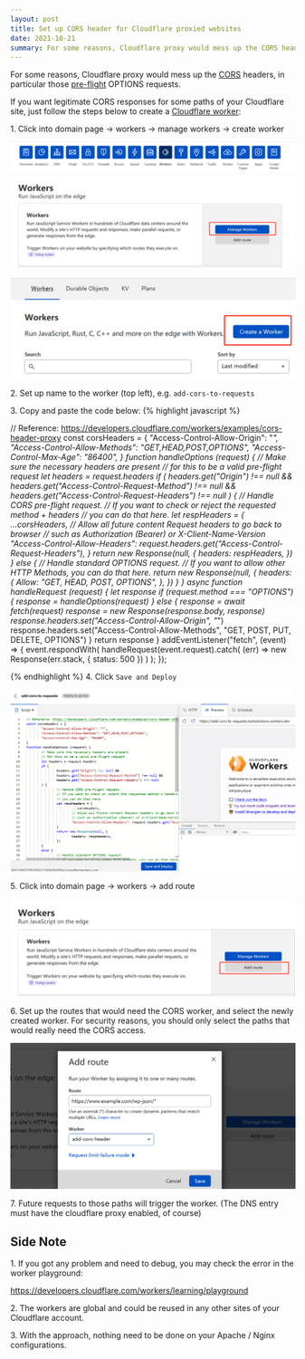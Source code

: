 ```yaml
---
layout: post
title: Set up CORS header for Cloudflare proxied websites
date: 2021-10-21
summary: For some reasons, Cloudflare proxy would mess up the CORS headers, and here is a quick work around.
---
```


For some reasons, Cloudflare proxy would mess up the [CORS](https://developer.mozilla.org/en-US/docs/Web/HTTP/CORS) headers, in particular those [pre-flight](https://developer.mozilla.org/en-US/docs/Glossary/Preflight_request) OPTIONS requests.

If you want legitimate CORS responses for some paths of your Cloudflare site, just follow the steps below to create a [Cloudflare worker](https://workers.cloudflare.com/):

1\. Click into domain page -> workers -> manage workers -> create worker

![](/images/cors-worker/manage_worker.png)

![](/images/cors-worker/create_worker.png)

2\. Set up name to the worker (top left), e.g. `add-cors-to-requests`

3\. Copy and paste the code below:
{% highlight javascript %}

// Reference: https://developers.cloudflare.com/workers/examples/cors-header-proxy
const corsHeaders = {
        "Access-Control-Allow-Origin": "*",
        "Access-Control-Allow-Methods": "GET,HEAD,POST,OPTIONS",
        "Access-Control-Max-Age": "86400",
}
function handleOptions (request) {
        // Make sure the necessary headers are present
        // for this to be a valid pre-flight request
        let headers = request.headers
        if (
                headers.get("Origin") !== null &&
                headers.get("Access-Control-Request-Method") !== null &&
                headers.get("Access-Control-Request-Headers") !== null
        ) {
                // Handle CORS pre-flight request.
                // If you want to check or reject the requested method + headers
                // you can do that here.
                let respHeaders = {
                        ...corsHeaders,
                        // Allow all future content Request headers to go back to browser
                        // such as Authorization (Bearer) or X-Client-Name-Version
                        "Access-Control-Allow-Headers": request.headers.get("Access-Control-Request-Headers"),
                }
                return new Response(null, {
                        headers: respHeaders,
                })
        }
        else {
                // Handle standard OPTIONS request.
                // If you want to allow other HTTP Methods, you can do that here.
                return new Response(null, {
                        headers: {
                                Allow: "GET, HEAD, POST, OPTIONS",
                        },
                })
        }
}
async function handleRequest (request) {
        let response
        if (request.method === "OPTIONS") {
                response = handleOptions(request)
        }
        else {
                response = await fetch(request)
                response = new Response(response.body, response)
                response.headers.set("Access-Control-Allow-Origin", "*")
                response.headers.set("Access-Control-Allow-Methods", "GET, POST, PUT, DELETE, OPTIONS")
        }
        return response
}
addEventListener("fetch", (event) => {
        event.respondWith(
                handleRequest(event.request).catch(
                        (err) => new Response(err.stack, { status: 500 })
                )
        );
});

{% endhighlight %}
4\. Click `Save and Deploy`

![](/images/cors-worker/worker_code.png)

5\. Click into domain page -> workers -> add route

![](/images/cors-worker/add_route.png)

6\. Set up the routes that would need the CORS worker, and select the newly created worker. For security reasons, you should only select the paths that would really need the CORS access.

![](/images/cors-worker/save_route.png)


7\. Future requests to those paths will trigger the worker. (The DNS entry must have the cloudflare proxy enabled, of course)

## Side Note

1\. If you got any problem and need to debug, you may check the error in the worker playground:

<https://developers.cloudflare.com/workers/learning/playground>


2\. The workers are global and could be reused in any other sites of your Cloudflare account.

3\. With the approach, nothing need to be done on your Apache / Nginx configurations.
